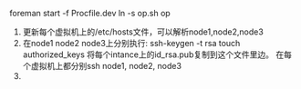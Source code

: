 foreman start -f Procfile.dev
ln -s op.sh op

1. 更新每个虚拟机上的/etc/hosts文件，可以解析node1,node2,node3
2. 在node1 node2 node3上分别执行:
ssh-keygen -t rsa
touch authorized_keys 将每个intance上的id_rsa.pub复制到这个文件里边。
在每个虚拟机上都分别ssh node1, node2, node3
3. 
